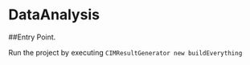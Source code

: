 # DataAnalysis
##Entry Point.

Run the project by executing `CIMResultGenerator new buildEverything` 
